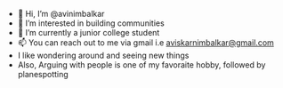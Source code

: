 - 👋 Hi, I’m @avinimbalkar
- 👀 I’m interested in building communities
- 🌱 I’m currently a junior college student
- 📫 You can reach out to me via gmail i.e aviskarnimbalkar@gmail.com
- I like wondering around and seeing new things
- Also, Arguing with people is one of my favoraite hobby, followed by planespotting

<!---
avinimbalkar/avinimbalkar is a ✨ special ✨ repository because its `README.md` (this file) appears on your GitHub profile.
You can click the Preview link to take a look at your changes.
--->
